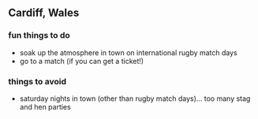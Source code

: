 ## Cardiff, Wales

### fun things to do

- soak up the atmosphere in town on international rugby match days
- go to a match (if you can get a ticket!)

### things to avoid

- saturday nights in town (other than rugby match days)... too many stag and hen parties
